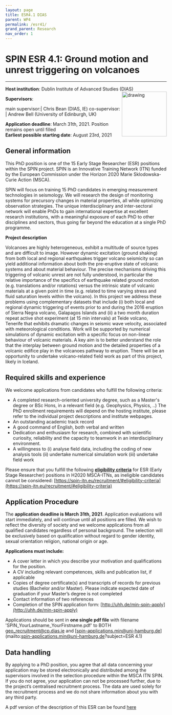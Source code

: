 ```yaml
---
layout: page
title: ESR4.1 DIAS
parent: WP4
permalink: /esr41/
grand_parent: Research
nav_order: 1
---
```


# SPIN ESR 4.1: Ground motion and unrest triggering on volcanoes
----

__Host institution__:  Dublin Institute of Advanced Studies (DIAS)  <img src="/assets/images/partners-logos/DIAS_logo.png" alt="drawing" width="140" style="float:right"/>

__Supervisors__: 
		  
main supervisor:| Chris Bean (DIAS, IE)
co-supervisor: | Andrew Bell (University of Edinburgh, UK)

__Application deadline__: March 31th, 2021. Position remains open until filled   
__Earliest possible starting date__: August 23rd, 2021

## General information

This PhD position is one of the 15 Early Stage Researcher (ESR) positions within the SPIN project.  SPIN is an Innovative Training Network (ITN) funded by the European Commission under the Horizon 2020 Marie Sklodowska-Curie Action (MSCA). 

SPIN will focus on training 15 PhD candidates in emerging measurement technologies in seismology. We will research the design of monitoring systems for precursory changes in material properties, all while optimizing observation strategies. The unique interdisciplinary and inter-sectoral network will enable PhDs to gain international expertise at excellent research institutions, with a meaningful exposure of each PhD to other disciplines and sectors, thus going far beyond the education at a single PhD programme.

__Project description__

Volcanoes are highly heterogeneous, exhibit a multitude of source types and are difficult to image. However dynamic excitation (ground shaking) from both local and regional earthquakes trigger volcano seismicity so can yield additional information about both the pre-eruptive state of volcanic systems and about material behaviour. The precise mechanisms driving this triggering of volcanic unrest are not fully understood, in particular the relative importance of the specifics of earthquake related ground motion (e.g. translations and/or rotations) versus the intrinsic state of volcanic materials at a given point in time (e.g. related to time varying stress and fluid saturation levels within the volcano). In this project we address these problems using complementary datasets that include (i) both local and regional dynamic triggering of events prior to and during the 2016 eruption of Sierra Negra volcano, Galapagos Islands and (ii) a two month duration repeat active shot experiment (at 15 min intervals) at Teide volcano, Tenerife that exhibits dramatic changes in seismic wave velocity, associated with meteorological conditions. Work will be supported by numerical simulations of dynamic excitation with a specific focus on non-linear behaviour of volcanic materials. A key aim is to better understand the role that the interplay between ground motion and the detailed properties of a volcanic edifice play in the volcanoes pathway to eruption. There will be an opportunity to undertake volcano-related field work as part of this project, likely in Iceland.


## Required skills and experience

We welcome applications from candidates who fulfill the following criteria:
*	A completed research-oriented university degree, such as a Master's degree or BSc Hons, in a relevant field (e.g. Geophysics, Physics, ..) The PhD enrollment requirements will depend on the hosting institute, please refer to the individual project descriptions and institute webpages.
*	An outstanding academic track record
*	A good command of English, both verbal and written
*	Dedication and enthusiasm for research, combined with scientific curiosity, reliability and the capacity to teamwork in an interdisciplinary environment.
*	A willingness to (i) analyse field data, including the coding of new analysis tools (ii) undertake numerical simulation work (iii) undertake field work 

Please ensure that you fulfill the following [__eligibility criteria__](https://spin-itn.eu/recruitment/#eligibility-criteria) for ESR (Early Stage Researcher) positions in H2020 MSCA-ITNs, as ineligible candidates cannot be considered:
[https://spin-itn.eu/recruitment/#eligibility-criteria](https://spin-itn.eu/recruitment/#eligibility-criteria)
 
## Application Procedure

The __application deadline is March 31th, 2021__. Application evaluations will start immediately, and will continue until all positions are filled. We wish to reflect the diversity of society and we welcome applications from all qualified candidates regardless of personal background. The selection will be exclusively based on qualification without regard to gender identity, sexual orientation religion, national origin or age.

__Applications must include:__
 
*	A cover letter in which you describe your motivation and qualifications for the position.
*	A CV including relevant competences, skills and publication list, if applicable
*	Copies of degree certificate(s) and transcripts of records for previous studies (Bachelor and/or Master). Please indicate expected date of graduation if your Master’s degree is not completed
*	Contact information of two references
*	Completion of the SPIN application form: [http://uhh.de/min-spin-apply](http://uhh.de/min-spin-apply)

Applications should be sent in __one single pdf file__ with filename 'SPIN_YourLastname_YourFirstname.pdf' to BOTH [geo_recruitment@cp.dias.ie](geo_recruitment@cp.dias.ie) and [spin-applications.min@uni-hamburg.de](mailto:spin-applications.min@uni-hamburg.de?subject=ESR 4.1)

## Data handling

By applying to a PhD position, you agree that all data concerning your application may be stored electronically and distributed among the supervisors involved in the selection procedure within the MSCA ITN SPIN. If you do not agree, your application can not be processed further, due to the project’s centralised recruitment process. The data are used solely for the recruitment process and we do not share information about you with any third party.  

A pdf version of the description of this ESR can be found [here](https://spin-itn.eu/assets/documents/SPIN_advert_ESR_4_1.pdf "ESR 4.1")
